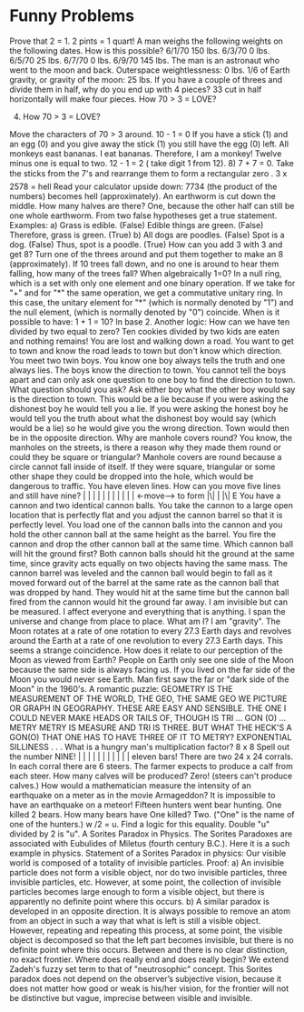 # Funny Problems

<problem>
Prove that 2 = 1.
</problem>

<solution>
2 pints = 1 quart!
</solution>

<problem>
A man weighs the following weights on the following dates. How is this possible?
6/1/70 150 lbs.
6/3/70 0 lbs.
6/5/70 25 lbs.
6/7/70 0 lbs.
6/9/70 145 lbs.
</problem>

<solution>
The man is an astronaut who went to the moon and back.
Outerspace weightlessness: 0 lbs.
1/6 of Earth gravity, or gravity of the moon: 25 lbs.
</solution>

<problem>
If you have a couple of threes and divide them in half, why do you end up with 4 pieces?
</problem>

<solution>
33 cut in half horizontally will make four pieces.
</solution>

<problem>
How 70 > 3 = LOVE?
</problem>

4) How 70 > 3 = LOVE?
<solution>
Move the characters of 70 > 3 around.
</solution>

<problem>
10 - 1 = 0
</problem>

<solution>
If you have a stick (1) and an egg (0) and you give away the stick (1) you still have the egg (0) left.
</solution>

<problem>
All monkeys east bananas.
</problem>

<solution>
I eat bananas.
Therefore, I am a monkey!
</solution>

<problem>
Twelve minus one is equal to two.
</problem>

<solution>
12 - 1 = 2 ( take digit 1 from 12).
8) 7 + 7 = 0.
Take the sticks from the 7's and rearrange them to form a rectangular zero .
</solution>

<problem>
3 x 2578 = hell
</problem>

<solution>
Read your calculator upside down: 7734 (the product of the numbers) becomes hell (approximately).
</solution>

<problem>
An earthworm is cut down the middle. How many halves are there?
</problem>

<solution>
One, because the other half can still be one whole earthworm.
</solution>

<problem>
From two false hypotheses get a true statement.
Examples:
a) Grass is edible. (False)
Edible things are green. (False)
Therefore, grass is green. (True)
b) All dogs are poodles. (False)
Spot is a dog. (False)
</problem>

<solution>
Thus, spot is a poodle. (True)
</solution>

<problem>
How can you add 3 with 3 and get 8?
</problem>

<solution>
Turn one of the threes around and put them together to make an 8 (approximately).
</solution>

<problem>
If 10 trees fall down, and no one is around to hear them falling, how many of the trees fall?
</problem>

<problem>
When algebraically 1=0?
</problem>

<solution>
In a null ring, which is a set with only one element and one binary operation. If we take for "+" and for "*" the same operation, we get a commutative unitary ring.
In this case, the unitary element for "*" (which is normally denoted by "1") and the null element, (which is normally denoted by "0") coincide.
</solution>

<problem>
When is it possible to have: 1 + 1 = 10?
</problem>

<solution>
In base 2.
</solution>

<problem>
Another logic:
How can we have ten divided by two equal to zero?
</problem>

<solution>
Ten cookies divided by two kids are eaten and nothing remains!
</solution>

<problem>
You are lost and walking down a road. You want to get to town and know the road leads to town but don't know which direction. You meet two twin boys. You know one boy always tells the truth and one always lies. The boys know the direction to town. You cannot tell the boys apart and can only ask one question to one boy to find the direction to town. What question should you ask?
</problem>

<solution>
Ask either boy what the other boy would say is the direction to town. This would be a lie because if you were asking the dishonest boy he would tell you a lie. If you were asking the honest boy he would tell you the truth about what the dishonest boy would say (which would be a lie) so he would give you the wrong direction. Town would then be in the opposite direction.
</solution>

<problem>
Why are manhole covers round?
You know, the manholes on the streets, is there a reason why they made them round or could they be square or triangular?
</problem>

<solution>
Manhole covers are round because a circle cannot fall inside of itself. If they were square, triangular or some other shape they could be dropped into the hole, which would be dangerous to traffic.
</solution>

<problem>
You have eleven lines. How can you move five lines and still have nine?
</problem>

<solution>
| | | | | | | | | | |
<-move-->
to form
|\| | |\| E
</solution>

<problem>
You have a cannon and two identical cannon balls. You take the cannon to a large open location that is perfectly flat and you adjust the cannon barrel so that it is perfectly level. You load one of the cannon balls into the cannon and you hold the other cannon ball at the same height as the barrel. You fire the cannon and drop the other cannon ball at the same time. Which cannon ball will hit the ground first?
</problem>

<solution>
Both cannon balls should hit the ground at the same time, since gravity acts equally on two objects having the same mass. The cannon barrel was leveled and the cannon ball would begin to fall as it moved forward out of the barrel at the same rate as the cannon ball that was dropped by hand. They would hit at the same time but the cannon ball fired from the cannon would hit the ground far away.
</solution>

<problem>
I am invisible but can be measured. I affect everyone and everything that is anything. I span the universe and change from place to place. What am I?
</problem>

<solution>
I am "gravity".
</solution>

<problem>
The Moon rotates at a rate of one rotation to every 27.3 Earth days and revolves around the Earth at a
rate of one revolution to every 27.3 Earth days. This seems a strange coincidence. How does it relate to
our
perception of the Moon as viewed from Earth?
</problem>

<solution>
People on Earth only see one side of the Moon because the same side is always facing us. If you lived on
the far side of the Moon you would never see Earth. Man first saw the far or "dark side of the Moon" in
the 1960's.
</solution>

<problem>
A romantic puzzle:
GEOMETRY IS THE MEASUREMENT OF THE WORLD, THE GEO, THE SAME GEO WE
PICTURE OR GRAPH IN GEOGRAPHY. THESE ARE EASY AND SENSIBLE. THE ONE
I COULD NEVER MAKE HEADS OR TAILS OF, THOUGH IS
TRI ... GON (O) ... METRY
METRY IS MEASURE AND TRI IS THREE. BUT WHAT THE HECK'S A GON(O) THAT
ONE HAS TO HAVE THREE OF IT TO METRY?
</problem>

<solution>
EXPONENTIAL SILLINESS . . .
</solution>

<problem>
What is a hungry man's multiplication factor?
</problem>

<solution>
8 x 8

</solution>

<problem>
Spell out the number NINE!
</problem>

<solution>
| | | | | | | | | | |
eleven bars!

<problem>
There are two 24 x 24 corrals. In each corral there are 6 steers. The farmer expects to produce a calf
from each steer. How many calves will be produced?
</problem>

<solution>
Zero! (steers can't produce calves.)

<problem>
How would a mathematician measure the intensity of an earthquake on a meter as in the movie
Armageddon?
</problem>

<solution>
It is impossible to have an earthquake on a meteor!
</solution>

<problem>
Fifteen hunters went bear hunting. One killed 2 bears. How many bears have One killed?
</problem>

<solution>
Two. ("One" is the name of one of the hunters.)
</solution>

<problem>
w /2 = u. Find a logic for this equality.
<solution>
Double "u" divided by 2 is "u".
</solution>

<problem>
A Sorites Paradox in Physics.
The Sorites Paradoxes are associated with Eubulides
of Miletus (fourth century B.C.). Here it is a such example in physics.
Statement of a Sorites Paradox in physics:
Our visible world is composed of a totality of invisible particles.
</problem>

<solution>
Proof:
a) An invisible particle does not form a visible object, nor do two invisible particles, three invisible
particles, etc.
However, at some point, the collection of invisible particles becomes large enough to form a visible object,
but there is apparently no definite point where this occurs.
b) A similar paradox is developed in an opposite direction.
It is always possible to remove an atom from an object in such a way that what is left is still a visible
object.
However, repeating and repeating this process, at some point, the visible object is decomposed so that the
left part becomes invisible, but there is no definite point where this occurs.
Between <A> and <Non-A> there is no clear distinction, no exact frontier. Where does <A> really
end and <Non-A> does really begin? We extend Zadeh's fuzzy set term to that of "neutrosophic" concept.
This Sorites paradox does not depend on the observer’s subjective vision, because it does not matter how
good or weak is his/her vision, for the frontier will not be distinctive but vague, imprecise between visible
and invisible.
</solution>


